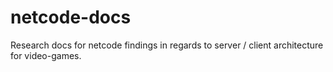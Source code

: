 # netcode-docs
Research docs for netcode findings in regards to server / client architecture for video-games. 
